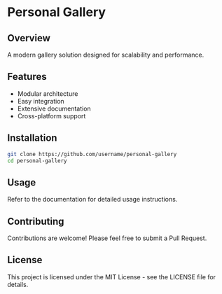 # Personal Gallery

## Overview
A modern gallery solution designed for scalability and performance.

## Features
- Modular architecture
- Easy integration
- Extensive documentation
- Cross-platform support

## Installation
```bash
git clone https://github.com/username/personal-gallery
cd personal-gallery
```

## Usage
Refer to the documentation for detailed usage instructions.

## Contributing
Contributions are welcome! Please feel free to submit a Pull Request.

## License
This project is licensed under the MIT License - see the LICENSE file for details.